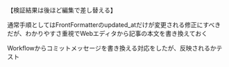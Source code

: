 【検証結果は後ほど編集で差し替える】

通常手順としてはFrontFormatterのupdated_atだけが変更される修正にすべきだが、わかりやすさ重視でWebエディタから記事の本文を書き換えておく

Workflowからコミットメッセージを書き換える対応をしたが、反映されるかテスト
